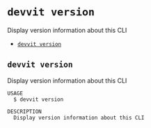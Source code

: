 # `devvit version`

Display version information about this CLI

- [`devvit version`](#devvit-version)

## `devvit version`

Display version information about this CLI

```
USAGE
  $ devvit version

DESCRIPTION
  Display version information about this CLI
```
